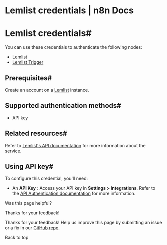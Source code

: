 # Lemlist credentials | n8n Docs

[ ](https://github.com/n8n-io/n8n-docs/edit/main/docs/integrations/builtin/credentials/lemlist.md "Edit this page")

# Lemlist credentials#

You can use these credentials to authenticate the following nodes:

  * [Lemlist](../../app-nodes/n8n-nodes-base.lemlist/)
  * [Lemlist Trigger](../../trigger-nodes/n8n-nodes-base.lemlisttrigger/)

## Prerequisites#

Create an account on a [Lemlist](https://www.lemlist.com/) instance.

## Supported authentication methods#

  * API key

## Related resources#

Refer to [Lemlist's API documentation](https://developer.lemlist.com/) for more information about the service.

## Using API key#

To configure this credential, you'll need:

  * An **API Key** : Access your API key in **Settings > Integrations**. Refer to the [API Authentication documentation](https://developer.lemlist.com/#authentication) for more information.

Was this page helpful? 

Thanks for your feedback! 

Thanks for your feedback! Help us improve this page by submitting an issue or a fix in our [GitHub repo](https://github.com/n8n-io/n8n-docs). 

Back to top